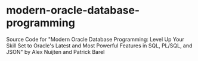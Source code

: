 # modern-oracle-database-programming
Source Code for "Modern Oracle Database Programming: Level Up Your Skill Set to Oracle's Latest and Most Powerful Features in SQL, PL/SQL, and JSON" by Alex Nuijten and Patrick Barel
